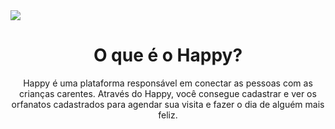 <img src="https://github.com/ascenciodev/nlw3_happy/blob/master/info/happyproject.png">

<h1 align="center><img src="https://raw.githubusercontent.com/ascenciodev/nlw3_happy/master/public/images/logo-icon.png"></h1>
        
<h1 align="center">
    O que é o Happy?
</h1>
<p align="center">Happy é uma plataforma responsável em conectar as pessoas com as crianças carentes.
Através do Happy, você consegue cadastrar e ver os orfanatos cadastrados para agendar sua visita e fazer o dia de alguém mais feliz.</p>
